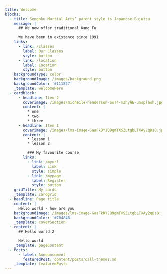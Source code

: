 ```yaml
---
title: Welcome
blocks:
  - title: Sengoku Martial Arts’ parent style is Japanese Bujutsu
    message: |
      ## We now offer traditional Kung Fu

      We have been in existence since 1991
    links:
      - link: /classes
        label: Our Classes
        style: button
      - link: /location
        label: Location
        style: button
    backgroundType: color
    backgroundImage: /images/background.png
    backgroundColor: '#111827'
    _template: welcomeHero
  - cardblock:
      - headline: Item 2
        coverimage: /images/micheile-henderson-SoT4-mZhyhE-unsplash.jpg
        content: |
          * one
          * two
          * three
      - headline: Item 1
        coverimage: /images/lms-image-GaaFkDYJQ9gmTXSZLtgbLTXAy2qDs8.jpg
        content: |
          * lesson 1
          * lesson 2

          ### My favourite course
        links:
          - link: /myurl
            label: Link
            style: simple
          - link: /mypage
            label: Register
            style: button
    gridTitle: My cards
    _template: cardgrid
  - headline: Page title
    content: |
      Hello world - how are you
    backgroundImage: /images/lms-image-GaaFkDYJQ9gmTXSZLtgbLTXAy2qDs8.jpg
    backgroundColor: '#704848'
    _template: coverSection
  - content: |
      ## Hello world 2

      Hello world
    _template: pageContent
  - Posts:
      - label: Announcement
        featuredPost: content/posts/call-themes.md
    _template: featuredPosts
---
```


